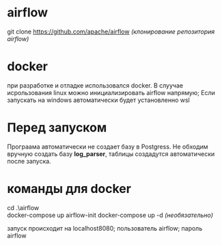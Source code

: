 # airflow
git clone https://github.com/apache/airflow _(клонирование репозитория airflow)_

# docker
при разработке и отладке использовался docker. В слуучае исрользования linux можно инициализировать airflow напрямую;
Если запускать на windows автоматически будет установленно wsl 

# Перед запуском 
Програама автоматически не создает базу в Postgress. Не обходим вручную создать базу **log_parser**, таблицы создадутся автоматически после запуска.

# команды для docker
cd .\airflow\
docker-compose up airflow-init
docker-compose up -d _(необязательно)_

запуск происходит на localhost8080;
пользователь airflow;
пароль airflow
